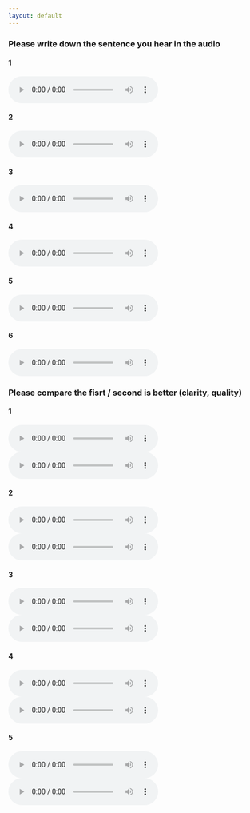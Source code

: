 ```yaml
---
layout: default
---
```


### Please write down the sentence you hear in the audio
#### 1
<audio src="baseline_18min_33k/baseline_18min_1.wav" controls preload></audio>
#### 2
<audio src="wgan_9min/wgan_9min_2.wav" controls preload></audio>
#### 3
<audio src="baseline_9min_12k/baseline_9min_3.wav" controls preload></audio>
#### 4
<audio src="wgan_9min/wgan_9min_4.wav" controls preload></audio>
#### 5
<audio src="baseline_18min_33k/baseline_18min_1.wav" controls preload></audio>
#### 6
<audio src="baseline_9min_12k/baseline_9min_11.wav" controls preload></audio>

### Please compare the fisrt / second is better (clarity, quality)
#### 1
<audio src="wgan_9min/wgan_9min_6.wav" controls preload></audio>
<audio src="baseline_9min_12k/baseline_9min_6.wav" controls preload></audio>
#### 2
<audio src="wgan_9min/wgan_9min_7.wav" controls preload></audio>
<audio src="baseline_18min_33k/baseline_18min_7.wav" controls preload></audio>
#### 3
<audio src="baseline_9min_12k/baseline_9min_8.wav" controls preload></audio>
<audio src="wgan_9min/wgan_9min_8.wav" controls preload></audio>
#### 4
<audio src="baseline_18min_33k/baseline_18min_9.wav" controls preload></audio>
<audio src="wgan_9min/wgan_9min_9.wav" controls preload></audio>
#### 5
<audio src="baseline_9min_12k/baseline_9min_10.wav" controls preload></audio>
<audio src="wgan_9min/wgan_9min_10.wav" controls preload></audio>


